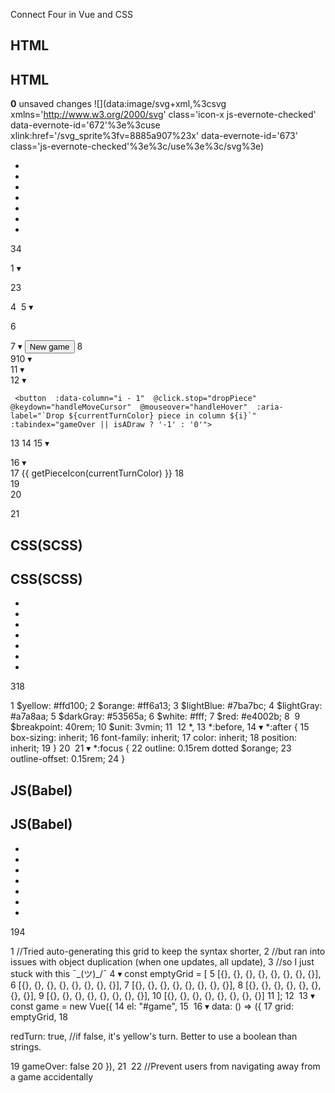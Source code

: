 Connect Four in Vue and CSS

## HTML

## HTML

**0** unsaved changes ![](data:image/svg+xml,%3csvg xmlns='http://www.w3.org/2000/svg' class='icon-x js-evernote-checked' data-evernote-id='672'%3e%3cuse xlink:href='/svg_sprite%3fv=8885a907%23x' data-evernote-id='673' class='js-evernote-checked'%3e%3c/use%3e%3c/svg%3e)

-
-
-
-
-
-
-

34

1
▾
<div  id="game">
2
​
3

 <div  id="winner-burst"  :class="[currentTurnColor, gameOver && 'burst']"></div>

4
​
5
▾
 <div  class="flex">
6
   <p  v-html="message"  role="status"></p>
7
▾
   <button  :disabled="!areThereMoves"  @click="startNewGame">New game</button>
8
 </div>
9
​
10
▾
 <div  id="button-board">
11
▾
   <div  v-for="i in 8"  :data-column="i - 1"  @click.stop="dropPiece">
12
▾

     <button  :data-column="i - 1"  @click.stop="dropPiece"  @keydown="handleMoveCursor"  @mouseover="handleHover"  :aria-label="`Drop ${currentTurnColor} piece in column ${i}`"  :tabindex="gameOver || isADraw ? '-1' : '0'">

13
       <span></span>
14
     </button>
15
▾
     <div  class="slot"  :hidden="gameOver || isADraw"  aria-hidden="true">
16
▾
       <div  :class="currentTurnColor">
17
         {{ getPieceIcon(currentTurnColor) }}
18
       </div>
19
     </div>
20
   </div>
21
 </div>

## CSS(SCSS)

## CSS(SCSS)

-
-
-
-
-
-
-

318

1
$yellow: #ffd100;
2
$orange: #ff6a13;
3
$lightBlue: #7ba7bc;
4
$lightGray: #a7a8aa;
5
$darkGray: #53565a;
6
$white: #fff;
7
$red: #e4002b;
8
​
9
$breakpoint: 40rem;
10
$unit: 3vmin;
11
​
12
*,
13
*:before,
14
▾
*:after {
15
 box-sizing: inherit;
16
 font-family: inherit;
17
 color: inherit;
18
 position: inherit;
19
}
20
​
21
▾
*:focus {
22
 outline: 0.15rem  dotted  $orange;
23
 outline-offset: 0.15rem;
24
}

## JS(Babel)

## JS(Babel)

-
-
-
-
-
-
-

194

1
//Tried auto-generating this grid to keep the syntax shorter,
2
//but ran into issues with object duplication (when one updates, all update),
3
//so I just stuck with this ¯\_(ツ)_/¯
4
▾
const  emptyGrid  = [
5
 [{}, {}, {}, {}, {}, {}, {}, {}],
6
 [{}, {}, {}, {}, {}, {}, {}, {}],
7
 [{}, {}, {}, {}, {}, {}, {}, {}],
8
 [{}, {}, {}, {}, {}, {}, {}, {}],
9
 [{}, {}, {}, {}, {}, {}, {}, {}],
10
 [{}, {}, {}, {}, {}, {}, {}, {}]
11
];
12
​
13
▾
const  game  =  new  Vue({
14
 el: "#game",
15
​
16
▾
 data: () => ({
17
   grid: emptyGrid,
18

   redTurn: true, //if false, it's yellow's turn. Better to use a boolean than strings.

19
   gameOver: false
20
 }),
21
​
22
 //Prevent users from navigating away from a game accidentally